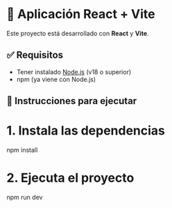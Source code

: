 # 🧩 Aplicación React + Vite

Este proyecto está desarrollado con **React** y **Vite**.

## ✅ Requisitos

- Tener instalado [Node.js](https://nodejs.org/) (v18 o superior)
- npm (ya viene con Node.js)

## 🚀 Instrucciones para ejecutar

# 1. Instala las dependencias
npm install

# 2. Ejecuta el proyecto
npm run dev
